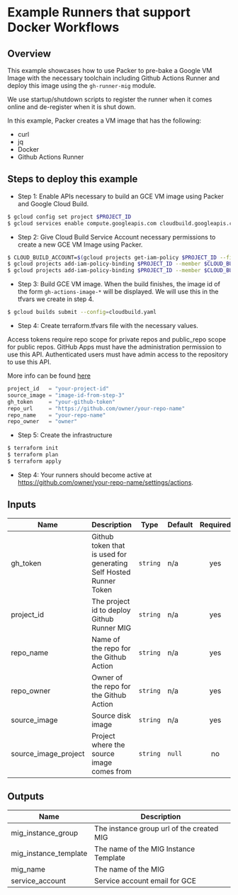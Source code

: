 # Example Runners that support Docker Workflows

## Overview

This example showcases how to use Packer to pre-bake a Google VM Image with the necessary toolchain including Github Actions Runner and deploy this image using the `gh-runner-mig` module.

We use startup/shutdown scripts to register the runner when it comes online and de-register when it is shut down.

In this example, Packer creates a VM image that has the following:

- curl
- jq
- Docker
- Github Actions Runner

## Steps to deploy this example

- Step 1: Enable APIs necessary to build an GCE VM image using Packer and Google Cloud Build.

```sh
$ gcloud config set project $PROJECT_ID
$ gcloud services enable compute.googleapis.com cloudbuild.googleapis.com
```


- Step 2: Give Cloud Build Service Account necessary permissions to create a new GCE VM Image using Packer.

```sh
$ CLOUD_BUILD_ACCOUNT=$(gcloud projects get-iam-policy $PROJECT_ID --filter="(bindings.role:roles/cloudbuild.builds.builder)"  --flatten="bindings[].members" --format="value(bindings.members[])")
$ gcloud projects add-iam-policy-binding $PROJECT_ID --member $CLOUD_BUILD_ACCOUNT --role roles/compute.instanceAdmin.v1
$ gcloud projects add-iam-policy-binding $PROJECT_ID --member $CLOUD_BUILD_ACCOUNT --role roles/iam.serviceAccountUser
```

- Step 3: Build GCE VM image. When the build finishes, the image id of the form `gh-actions-image-*` will be displayed. We will use this in the tfvars we create in step 4.

```sh
$ gcloud builds submit --config=cloudbuild.yaml
```

- Step 4: Create terraform.tfvars file with the necessary values.

Access tokens require repo scope for private repos and public_repo scope for public repos. GitHub Apps must have the administration permission to use this API. Authenticated users must have admin access to the repository to use this API.

More info can be found [here](https://developer.github.com/v3/actions/self_hosted_runners/)

```tf
project_id   = "your-project-id"
source_image = "image-id-from-step-3"
gh_token     = "your-github-token"
repo_url     = "https://github.com/owner/your-repo-name"
repo_name    = "your-repo-name"
repo_owner   = "owner"
```

- Step 5: Create the infrastructure

```sh
$ terraform init
$ terraform plan
$ terraform apply
```

- Step 4: Your runners should become active at https://github.com/owner/your-repo-name/settings/actions.


<!-- BEGINNING OF PRE-COMMIT-TERRAFORM DOCS HOOK -->
## Inputs

| Name | Description | Type | Default | Required |
|------|-------------|------|---------|:--------:|
| gh\_token | Github token that is used for generating Self Hosted Runner Token | `string` | n/a | yes |
| project\_id | The project id to deploy Github Runner MIG | `string` | n/a | yes |
| repo\_name | Name of the repo for the Github Action | `string` | n/a | yes |
| repo\_owner | Owner of the repo for the Github Action | `string` | n/a | yes |
| source\_image | Source disk image | `string` | n/a | yes |
| source\_image\_project | Project where the source image comes from | `string` | `null` | no |

## Outputs

| Name | Description |
|------|-------------|
| mig\_instance\_group | The instance group url of the created MIG |
| mig\_instance\_template | The name of the MIG Instance Template |
| mig\_name | The name of the MIG |
| service\_account | Service account email for GCE |

<!-- END OF PRE-COMMIT-TERRAFORM DOCS HOOK -->
